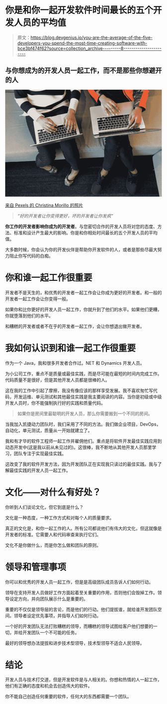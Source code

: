# 你是和你一起开发软件时间最长的五个开发人员的平均值

> 原文：<https://blog.devgenius.io/you-are-the-average-of-the-five-developers-you-spend-the-most-time-creating-software-with-bce3bf474f62?source=collection_archive---------8----------------------->

## 与你想成为的开发人员一起工作，而不是那些你想避开的人

![](img/9c187dc131bd335bff4ce904dd01cbb6.png)

[来自 Pexels 的 Christina Morillo 的照片](https://www.pexels.com/photo/two-people-holding-macbook-pro-1181275/)

> *“好的开发者让你变得更好，坏的开发者让你发疯”*

**你工作的开发者影响你成为的开发者**。与您密切合作的开发人员将对您的态度、方法、标准和设计产生最大的影响。你是和你相处时间最长的五个开发人员的平均值。

大多数时候，你会认为你的开发伙伴是帮助你开发软件的人，或者是那些尽最大努力阻止你写代码的白痴。

# 你和谁一起工作很重要

开发者不是天生的，和优秀的开发者一起工作会让你成为更好的开发者。和一般的开发者一起工作会让你变得一般。

如果你和比你更好的开发人员一起工作，你就升到了他们的水平。如果他们更糟，你就堕落到他们的水平。

和糟糕的开发者或者不在乎的开发者一起工作，会让你想退出做开发者。

# 我如何认识到和谁一起工作很重要

作为一个 Java，我和很多开发者合作过。NET 和 Dynamics 开发人员。

为小公司工作，重点不是质量或最佳实践，而是尽可能在最短的时间内完成工作。代码质量不是很好，但是其他开发人员都是很棒的人。

这在我的工作中引起了摩擦，我没有像应该的那样享受发展。我不喜欢匆忙写代码，开发运维、单元测试和其他最佳实践是我主要阅读的内容。当你是初级或中级开发人员时，你不能强制执行好的实践和质量代码。

> 如果你是房间里最聪明的开发人员，那么你需要搬到一个不同的房间。

当我加入凯捷动力团队时，我们采用了不同的方法。我们做企业项目，DevOps，自动化，单元测试，质量从一开始就建立了。

我和有才华的软件工程师一起工作并雇佣他们。重点是将软件开发最佳实践应用到动态开发中(这是我以前从未见过的)。这很棒，我不断地从其他开发人员那里学习，团队专注于实现最佳实践。

这改变了我的软件开发方法，因为开发团队正在实现我只读过的最佳实践。我与了解最佳实践的开发人员一起工作。

# 文化——对什么有好处？

你听到人们谈论文化，但它到底是什么？

文化是一种态度，一种工作方式和对每个人的质量要求。

真正的文化是，和你一起工作的人。所有公司都说他们有伟大的文化，但这就像是开发者的标准。它需要人和代码审查来执行它们。

文化不是你做什么，而是你怎么做和团队的原则。

# 领导和管理事项

你可以和优秀的开发人员一起工作，但是是高级团队成员告诉人们如何行动。

领导在支持开发人员做好工作方面起着至关重要的作用，否则他们会毁掉工作。领导设定方向，并向团队展示什么是重要的。

重要的不仅仅是领导层的言论，而是他们的行动。他们提拔谁，就给谁开发团队空间。领导者设定优先事项，并指导人们如何行动。

一个好的开发团队无法打败糟糕的领导，而糟糕的领导试图给客户他们想要的一切，并给开发团队一个不可能的任务。

最好的领导想办法提拔和进步技术型领导，技术型领导不适合人民领导。

# 结论

开发人员与技术打交道，但是开发软件是与人相关的。你想和热情的人一起工作，他们有正确的态度和机会去创造伟大的软件。

你不能自己创造任何重要的软件，任何大的东西都需要一个团队。